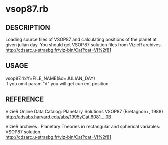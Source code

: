 # vsop87.rb

## DESCRIPTION
Loading source files of VSOP87 and calculating positions of the planet at given julian day. You should get VSOP87 solution files from VizieR archives.<br/>
http://cdsarc.u-strasbg.fr/viz-bin/Cat?cat=VI%2f81

## USAGE
vsop87.rb?f=FILE_NAME(&d=JULIAN_DAY)<br/>
if you omit param "d" you will get current position.

## REFERENCE
VizieR Online Data Catalog: Planetary Solutions VSOP87 (Bretagnon+, 1988)<br/>
http://adsabs.harvard.edu/abs/1995yCat.6081....0B

VizieR archives : Planetary Theories in rectangular and spherical variables: VSOP87 solution.<br/>
http://cdsarc.u-strasbg.fr/viz-bin/Cat?cat=VI%2f81
